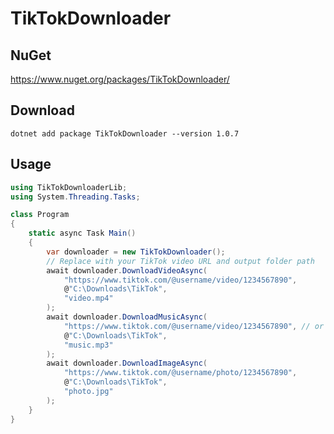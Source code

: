 # TikTokDownloader

## NuGet
https://www.nuget.org/packages/TikTokDownloader/

## Download
```dotnet add package TikTokDownloader --version 1.0.7```

## Usage

```csharp
using TikTokDownloaderLib;
using System.Threading.Tasks;

class Program
{
    static async Task Main()
    {
        var downloader = new TikTokDownloader();
        // Replace with your TikTok video URL and output folder path
        await downloader.DownloadVideoAsync(
            "https://www.tiktok.com/@username/video/1234567890", 
            @"C:\Downloads\TikTok", 
            "video.mp4"
        );
        await downloader.DownloadMusicAsync(
            "https://www.tiktok.com/@username/video/1234567890", // or photo
            @"C:\Downloads\TikTok",
            "music.mp3"
        );
        await downloader.DownloadImageAsync(
            "https://www.tiktok.com/@username/photo/1234567890", 
            @"C:\Downloads\TikTok", 
            "photo.jpg"
        );
    }
}
```
